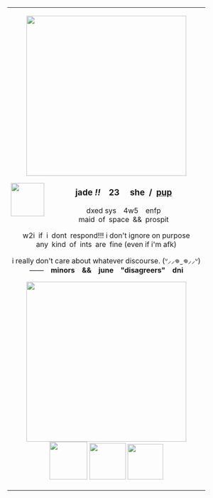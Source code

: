 <div align="center">
<table><tr>
<table style="width:800px; max-width:100%; margin:3px;">
<td style="width:430px; text-align:center;">
<p align="center"><img src="https://64.media.tumblr.com/38feae89c5741ac79bc16c27b8dce740/a33a3024b3085ff3-00/s2048x3072/97d9f39fbf01a4f942a78bcbb1d51a16578eb6f5.png" style="width: 360px;"></p>
<img src="https://64.media.tumblr.com/6ad98e89ad0eee489a3482b50ff3e30e/0f213302001f0273-83/s400x600/9b3a12cb9800c76b50c42758d7a0ede535e59747.pnj" align="left" style="width: 75px;">
<h3><p>jade</b> <i>!!</i> 23  she / <a href="https://pronouns.cc/@lofaf/jade">pup</a></p></h2>
<p>dxed sys 4w5 enfp
</br>maid of space && prospit</p>
<p align="center">w2i if i dont respond!!! i don't ignore on purpose
</br>any kind of ints are fine (even if i'm afk)</p>
<p>i really don't care about whatever discourse. (ᐡ⸝⸝𖦹  ̫ 𖦹⸝⸝ᐡ)
</br>——<b> minors && june "disagreers" dni</b></p>
<div align="center">
  <p><img src="https://64.media.tumblr.com/a2216d0bd7b54eb67eeef57aa48a3337/d380fff22bb5d32d-e1/s2048x3072/8ef641ac77a1534d3344b30f1c7ca0f308938a19.png" style="width: 360px;">
</br><img src="https://64.media.tumblr.com/781d4d5a4d4d6e25e039df4c98fcb49c/44aa8bcb425ad48a-50/s250x400/cc68fa1e0b2b7f915e7693f81aed12b943056dd7.png" width="85px%"> <img src="https://files.catbox.moe/fqd1pm.png" width="82px%"> <img src="https://64.media.tumblr.com/aa5cdcaf9c04972a657e769588f29475/29e8324bd2e7931b-9b/s250x400/c80ccfe6493af54cb1659931c3fe80d90f553d92.png" width="80px%"></p></div>
</table></tr>
</div>
